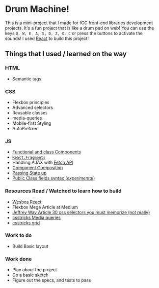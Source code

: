 # Drum Machine!

This is a mini-project that I made for fCC front-end libraries development projects. It's a fun project that is like a drum pad on web! You can use the keys `Q, W, E, A, S, D, Z, X, C` or press the buttons to activate the sounds! I used [React](https://reactjs.org/) to build this project!

## Things that I used / learned on the way

### HTML
* Semantic tags

### CSS
* Flexbox principles
* Advanced selectors
* Reusable classes
* media-queries
* Mobile-first Styling
* AutoPrefixer

### JS
* [Functional and class Components](https://reactjs.org/docs/components-and-props.html#functional-and-class-components)
* [```React.Fragments```](https://reactjs.org/docs/fragments.html)
* Handling AJAX with [Fetch API](https://developers.google.com/web/updates/2015/03/introduction-to-fetch)
* [Component Composition](https://reactjs.org/docs/components-and-props.html#composing-components)
* [Passing State up](https://reactjs.org/docs/lifting-state-up.html)
* [Public Class fields syntax (_experimental_)](https://babeljs.io/docs/en/babel-plugin-transform-class-properties/)


### Resources Read / Watched to learn how to build
* [Wesbos React](https://reactforbeginners.com/)
* Flexbox Mega Article at Medium
* [Jeffrey Way Article 30 css selectors you must memorize (not really)](https://code.tutsplus.com/tutorials/the-30-css-selectors-you-must-memorize--net-16048)
* [csstricks Media queries](https://css-tricks.com/snippets/css/media-queries-for-standard-devices/)
* [csstricks grid](https://css-tricks.com/snippets/css/complete-guide-grid/)

### Work to do
* Build Basic layout

### Work done
* Plan about the project
* Do a basic sketch
* Figure out the specs, and tests to pass